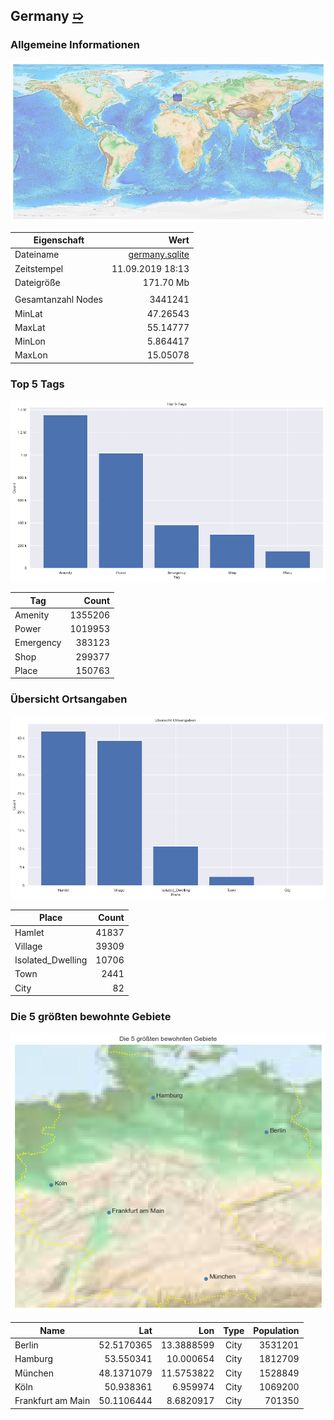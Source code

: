 ## Germany [&#10159;](germany.sqlite)

### Allgemeine Informationen

![Overview](./Images/germany_overview.png)

|Eigenschaft|Wert|
|-|-:|
Dateiname|[germany.sqlite](germany.sqlite)|
Zeitstempel|11.09.2019 18:13|
Dateigr&ouml;&szlig;e|171.70 Mb|
|||
Gesamtanzahl Nodes|3441241|
|MinLat|47.26543|
|MaxLat|55.14777|
|MinLon|5.864417|
|MaxLon|15.05078|

### Top 5 Tags

![Tags](./Images/germany_tags.png)

|Tag|Count|
|-|-:|
|Amenity|1355206|
|Power|1019953|
|Emergency|383123|
|Shop|299377|
|Place|150763|

### &Uuml;bersicht Ortsangaben

![Places](./Images/germany_places.png)

|Place|Count|
|-|-:|
|Hamlet|41837|
|Village|39309|
|Isolated_Dwelling|10706|
|Town|2441|
|City|82|

### Die 5 gr&ouml;&szlig;ten bewohnte Gebiete

![Places](./Images/germany_topplaces.png)

|Name|Lat|Lon|Type|Population|
|----|--:|--:|:--:|---------:|
|Berlin|52.5170365|13.3888599|City|3531201|
|Hamburg|53.550341|10.000654|City|1812709|
|München|48.1371079|11.5753822|City|1528849|
|Köln|50.938361|6.959974|City|1069200|
|Frankfurt am Main|50.1106444|8.6820917|City|701350|
